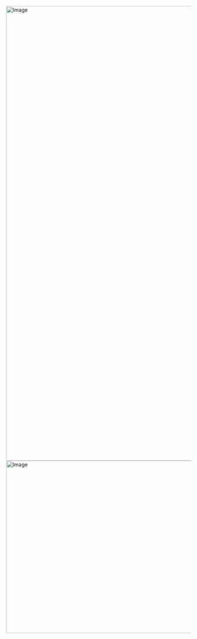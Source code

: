 <img width="1975" height="1242" alt="Image" src="https://github.com/user-attachments/assets/0f6d069c-f583-4562-a2f0-b62d8466fbc8" />
<img width="1192" height="471" alt="Image" src="https://github.com/user-attachments/assets/cc60a50c-2d6c-4edd-9083-d5c29fd29ab4" />
